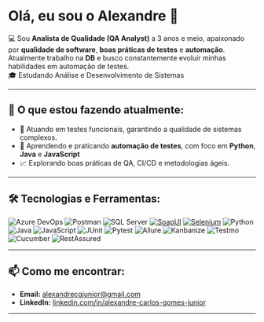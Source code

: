 # Olá, eu sou o Alexandre 👋  

💻 Sou **Analista de Qualidade (QA Analyst)** a 3 anos e meio, apaixonado por **qualidade de software**, **boas práticas de testes** e **automação**.  
Atualmente trabalho na **DB** e busco constantemente evoluir minhas habilidades em automação de testes.  
🎓 Estudando Análise e Desenvolvimento de Sistemas


---

## 🚀 O que estou fazendo atualmente:
- 🔭 Atuando em testes funcionais, garantindo a qualidade de sistemas complexos.
- 🌱 Aprendendo e praticando **automação de testes**, com foco em **Python**, **Java** e **JavaScript**
- 📈 Explorando boas práticas de QA, CI/CD e metodologias ágeis.  

---

## 🛠 Tecnologias e Ferramentas:
 ![Azure DevOps](https://img.shields.io/badge/-Azure%20DevOps-0078D7?style=flat&logo=azuredevops&logoColor=white)
![Postman](https://img.shields.io/badge/-Postman-FF6C37?style=flat&logo=postman&logoColor=white)
![SQL Server](https://img.shields.io/badge/-SQL%20Server-CC2927?style=flat&logo=microsoftsqlserver&logoColor=white)
[![SoapUI](https://img.shields.io/badge/SoapUI-6CB33F?style=flat&logo=soapui&logoColor=white)](https://www.soapui.org/)
[![Selenium](https://img.shields.io/badge/Selenium-43B02A?style=flat&logo=selenium&logoColor=white)](https://www.selenium.dev/)
![Python](https://img.shields.io/badge/Python-3776AB?style=for-the-badge&logo=python&logoColor=white)
![Java](https://img.shields.io/badge/Java-007396?style=for-the-badge&logo=java&logoColor=white)
![JavaScript](https://img.shields.io/badge/JavaScript-F7DF1E?style=for-the-badge&logo=javascript&logoColor=black)
![JUnit](https://img.shields.io/badge/JUnit-25A162?style=for-the-badge&logo=junit5&logoColor=white)
![Pytest](https://img.shields.io/badge/Pytest-0A9EDC?style=for-the-badge&logo=pytest&logoColor=white)
![Allure](https://img.shields.io/badge/Allure%20Report-ED2370?style=for-the-badge&logo=allure&logoColor=white)
![Kanbanize](https://img.shields.io/badge/Kanbanize-00A8E8?style=for-the-badge)
![Testmo](https://img.shields.io/badge/Testmo-2D9CDB?style=for-the-badge)
![Cucumber](https://img.shields.io/badge/Cucumber-23D96C?style=for-the-badge&logo=cucumber&logoColor=white)
![RestAssured](https://img.shields.io/badge/RestAssured-6DB33F?style=for-the-badge)


---

## 📫 Como me encontrar:
- **Email:** [alexandrecgjunior@gmail.com](mailto:alexandrecgjunior@gmail.com)
- **LinkedIn:** [linkedin.com/in/alexandre-carlos-gomes-junior](https://www.linkedin.com/in/alexandre-carlos-gomes-junior)  

---

 
